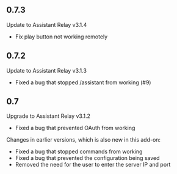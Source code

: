## 0.7.3
Update to Assistant Relay v3.1.4

- Fix play button not working remotely

## 0.7.2
Update to Assistant Relay v3.1.3

- Fixed a bug that stopped /assistant from working (#9)

## 0.7
Upgrade to Assistant Relay v3.1.2

- Fixed a bug that prevented OAuth from working

Changes in earlier versions, which is also new in this add-on:

- Fixed a bug that stopped commands from working
- Fixed a bug that prevented the configuration being saved
- Removed the need for the user to enter the server IP and port


